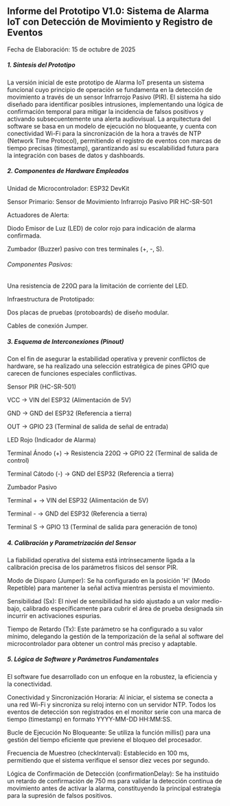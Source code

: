 ## Informe del Prototipo V1.0: Sistema de Alarma IoT con Detección de Movimiento y Registro de Eventos



Fecha de Elaboración: 15 de octubre de 2025



##### 1\. Síntesis del Prototipo



La versión inicial de este prototipo de Alarma IoT presenta un sistema funcional cuyo principio de operación se fundamenta en la detección de movimiento a través de un sensor Infrarrojo Pasivo (PIR). El sistema ha sido diseñado para identificar posibles intrusiones, implementando una lógica de confirmación temporal para mitigar la incidencia de falsos positivos y activando subsecuentemente una alerta audiovisual. La arquitectura del software se basa en un modelo de ejecución no bloqueante, y cuenta con conectividad Wi-Fi para la sincronización de la hora a través de NTP (Network Time Protocol), permitiendo el registro de eventos con marcas de tiempo precisas (timestamp), garantizando así su escalabilidad futura para la integración con bases de datos y dashboards.



##### 2\. Componentes de Hardware Empleados



Unidad de Microcontrolador: ESP32 DevKit

Sensor Primario: Sensor de Movimiento Infrarrojo Pasivo PIR HC-SR-501

Actuadores de Alerta:

Diodo Emisor de Luz (LED) de color rojo para indicación de alarma confirmada.

Zumbador (Buzzer) pasivo con tres terminales (+, -, S).



###### Componentes Pasivos:



Una resistencia de 220Ω para la limitación de corriente del LED.

Infraestructura de Prototipado:

Dos placas de pruebas (protoboards) de diseño modular.

Cables de conexión Jumper.



##### 3\. Esquema de Interconexiones (Pinout)



Con el fin de asegurar la estabilidad operativa y prevenir conflictos de hardware, se ha realizado una selección estratégica de pines GPIO que carecen de funciones especiales conflictivas.



Sensor PIR (HC-SR-501)

VCC → VIN del ESP32 (Alimentación de 5V)

GND → GND del ESP32 (Referencia a tierra)

OUT → GPIO 23 (Terminal de salida de señal de entrada)



LED Rojo (Indicador de Alarma)

Terminal Ánodo (+) → Resistencia 220Ω → GPIO 22 (Terminal de salida de control)

Terminal Cátodo (-) → GND del ESP32 (Referencia a tierra)



Zumbador Pasivo

Terminal + → VIN del ESP32 (Alimentación de 5V)

Terminal - → GND del ESP32 (Referencia a tierra)

Terminal S → GPIO 13 (Terminal de salida para generación de tono)



##### 4\. Calibración y Parametrización del Sensor



La fiabilidad operativa del sistema está intrínsecamente ligada a la calibración precisa de los parámetros físicos del sensor PIR.

Modo de Disparo (Jumper): Se ha configurado en la posición 'H' (Modo Repetible) para mantener la señal activa mientras persista el movimiento.

Sensibilidad (Sx): El nivel de sensibilidad ha sido ajustado a un valor medio-bajo, calibrado específicamente para cubrir el área de prueba designada sin incurrir en activaciones espurias.

Tiempo de Retardo (Tx): Este parámetro se ha configurado a su valor mínimo, delegando la gestión de la temporización de la señal al software del microcontrolador para obtener un control más preciso y adaptable.



##### 5\. Lógica de Software y Parámetros Fundamentales



El software fue desarrollado con un enfoque en la robustez, la eficiencia y la conectividad.

Conectividad y Sincronización Horaria: Al iniciar, el sistema se conecta a una red Wi-Fi y sincroniza su reloj interno con un servidor NTP. Todos los eventos de detección son registrados en el monitor serie con una marca de tiempo (timestamp) en formato YYYY-MM-DD HH:MM:SS.



Bucle de Ejecución No Bloqueante: Se utiliza la función millis() para una gestión del tiempo eficiente que previene el bloqueo del procesador.



Frecuencia de Muestreo (checkInterval): Establecido en 100 ms, permitiendo que el sistema verifique el sensor diez veces por segundo.



Lógica de Confirmación de Detección (confirmationDelay): Se ha instituido un retardo de confirmación de 750 ms para validar la detección continua de movimiento antes de activar la alarma, constituyendo la principal estrategia para la supresión de falsos positivos.



